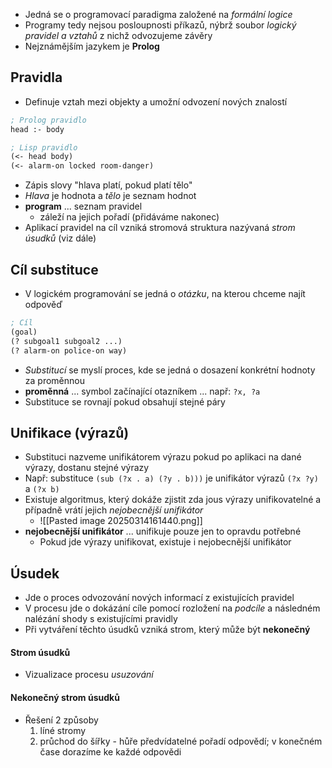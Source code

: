 - Jedná se o programovací paradigma založené na *formální logice*
- Programy tedy nejsou posloupnosti příkazů, nýbrž soubor *logický pravidel a vztahů* z nichž odvozujeme závěry
- Nejznámějším jazykem je **Prolog**
## Pravidla
- Definuje vztah mezi objekty a umožní odvození nových znalostí
```lisp
; Prolog pravidlo
head :- body

; Lisp pravidlo
(<- head body)
(<- alarm-on locked room-danger)
```
- Zápis slovy "hlava platí, pokud platí tělo"
- *Hlava* je hodnota a *tělo* je seznam hodnot
- **program** ... seznam pravidel
	- záleží na jejich pořadí (přidáváme nakonec)
- Aplikací pravidel na cíl vzniká stromová struktura nazývaná *strom úsudků* (viz dále)
## Cíl substituce
- V logickém programování se jedná o *otázku*, na kterou chceme najít odpověď
```lisp
; Cíl
(goal)
(? subgoal1 subgoal2 ...)
(? alarm-on police-on way)
```
- *Substitucí* se myslí proces, kde se jedná o dosazení konkrétní hodnoty za proměnnou
- **proměnná** ... symbol začínající otazníkem ... např: `?x, ?a`
- Substituce se rovnají pokud obsahují stejné páry
## Unifikace (výrazů)
- Substituci nazveme unifikátorem výrazu pokud po aplikaci na dané výrazy, dostanu stejné výrazy
- Např: substituce `(sub (?x . a) (?y . b)))` je unifikátor výrazů `(?x ?y)` a `(?x b)`
- Existuje algoritmus, který dokáže zjistit zda jous výrazy unifikovatelné a případně vrátí jejich *nejobecnější unifikátor*
	- ![[Pasted image 20250314161440.png]]
- **nejobecnější unifikátor** ... unifikuje pouze jen to opravdu potřebné
	- Pokud jde výrazy unifikovat, existuje i nejobecnější unifikátor
## Úsudek
- Jde o proces odvozování nových informací z existujících pravidel
- V procesu jde o dokázání cíle pomocí rozložení na *podcíle* a následném nalézání shody s existujícími pravidly
- Při vytváření těchto úsudků vzniká strom, který může být **nekonečný**
#### Strom úsudků
- Vizualizace procesu *usuzování*
#### Nekonečný strom úsudků
- Řešení 2 způsoby
	 1) líné stromy
	 2) průchod do šířky - hůře předvídatelné pořadí odpovědí; v konečném čase dorazíme ke každé odpovědi